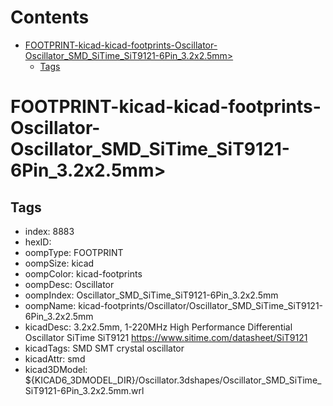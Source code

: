 



Contents
========

* [FOOTPRINT-kicad-kicad-footprints-Oscillator-Oscillator_SMD_SiTime_SiT9121-6Pin_3.2x2.5mm>](#footprint-kicad-kicad-footprints-oscillator-oscillator_smd_sitime_sit9121-6pin_32x25mm)
	* [Tags](#tags)

# FOOTPRINT-kicad-kicad-footprints-Oscillator-Oscillator_SMD_SiTime_SiT9121-6Pin_3.2x2.5mm>

## Tags

- index: 8883
- hexID: 
- oompType: FOOTPRINT
- oompSize: kicad
- oompColor: kicad-footprints
- oompDesc: Oscillator
- oompIndex: Oscillator_SMD_SiTime_SiT9121-6Pin_3.2x2.5mm
- oompName: kicad-footprints/Oscillator/Oscillator_SMD_SiTime_SiT9121-6Pin_3.2x2.5mm
- kicadDesc: 3.2x2.5mm, 1-220MHz High Performance Differential Oscillator SiTime SiT9121 https://www.sitime.com/datasheet/SiT9121
- kicadTags: SMD SMT crystal oscillator
- kicadAttr: smd
- kicad3DModel: ${KICAD6_3DMODEL_DIR}/Oscillator.3dshapes/Oscillator_SMD_SiTime_SiT9121-6Pin_3.2x2.5mm.wrl
